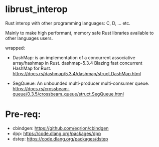 # librust_interop
Rust interop with other programming languages: C, D, ... etc.

Mainly to make high performant, memory safe Rust libraries available to other languages users.

wrapped:

* DashMap: is an implementation of a concurrent associative array/hashmap in Rust.
dashmap-5.3.4 Blazing fast concurrent HashMap for Rust.
https://docs.rs/dashmap/5.3.4/dashmap/struct.DashMap.html

* SegQueue: An unbounded multi-producer multi-consumer queue.
https://docs.rs/crossbeam-queue/0.3.5/crossbeam_queue/struct.SegQueue.html


# Pre-req:

* cbindgen: https://github.com/eqrion/cbindgen
* dpp: https://code.dlang.org/packages/dpp
* dstep: https://code.dlang.org/packages/dstep
